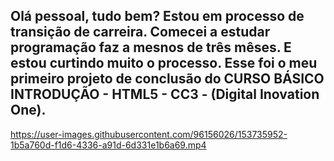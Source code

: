 ## Olá pessoal, tudo bem? Estou em processo de transição de carreira. Comecei a estudar programação faz a mesnos de três mêses. E estou curtindo muito o processo. Esse foi o meu primeiro projeto de conclusão do CURSO BÁSICO INTRODUÇÃO - HTML5 - CC3 - (Digital Inovation One).


https://user-images.githubusercontent.com/96156026/153735952-1b5a760d-f1d6-4336-a91d-6d331e1b6a69.mp4

